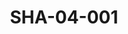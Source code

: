 ---
pid: SHA-04-001
title: SHA-04-001
language: ar
original_label: 
rights: شرحبيل احمد
location_of_original: شرحبيل احمد
photographer_or_studio: 
scanned_from: photograph 10.7 by 12.7
_date: 1964-1965
location: الخرطوم، دار النشر التربوي
description: المدير مهدي علي شرفي سكرتير تحرير الصبيان رضا محمد عثمان المحرر محمد
  عثمان الشايقي
additional_notes: 
permission_display: 'yes'
on_server: 'no'
on_website: 'no'
permalink: /photopages/ar/SHA-04-001.html
layout: photo-page
---
